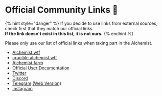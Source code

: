 # Official Community Links 🔗

{% hint style="danger" %}
If you decide to use links from external sources, check first that they match our official links.  
**If the link doesn't exist in this list, it is not ours.**
{% endhint %}

Please only use our list of official links when taking part in the Alchemist.

* [Alchemist.wtf](http://alchemist.wtf)
* [crucible.alchemist.wtf](crucible/guides-crucible.alchemist.wtf/)
* [Alchemist.farm](https://alchemist.farm)
* [Official User Documentation](./)
* [Twitter](https://twitter.com/_alchemistcoin) 
* [Discord](https://discord.com/invite/qWQQMMKjKe)
* [Telegram](https://t.me/alchemistcoin) [\(Web Version\)](https://web.telegram.org/#/im?p=@alchemistcoin)
* [Instagram](https://www.instagram.com/thealchemistcoin/)



